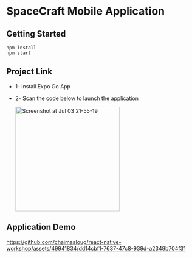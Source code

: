 # SpaceCraft Mobile Application

## Getting Started

```
npm install
npm start
```

## Project Link
- 1- install Expo Go App
- 2- Scan the code below to launch the application

  
  <img width="274" alt="Screenshot at Jul 03 21-55-19" src="https://github.com/chaimaaloug/react-native-workshop/assets/49941834/89282e57-a77b-47c8-ab68-094e60d9e922">


## Application Demo


https://github.com/chaimaaloug/react-native-workshop/assets/49941834/dd14cbf1-7637-47c8-939d-a2349b704f31



